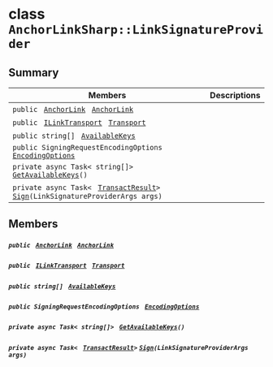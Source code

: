 # class `AnchorLinkSharp::LinkSignatureProvider` 

## Summary

 Members                                | Descriptions                                
----------------------------------------|---------------------------------------------
`public ` [`AnchorLink`](.github/workflows/documentation/md/AnchorLinkSharp--AnchorLink.md#class_anchor_link_sharp_1_1_anchor_link)` ` [`AnchorLink`](#class_anchor_link_sharp_1_1_link_signature_provider_1a3470fbb3306df426d3cd230f1d197e2a) | 
`public ` [`ILinkTransport`](.github/workflows/documentation/md/AnchorLinkSharp.md#interface_anchor_link_sharp_1_1_i_link_transport)` ` [`Transport`](#class_anchor_link_sharp_1_1_link_signature_provider_1a30991ccc65e19ed1c427e915b451637b) | 
`public string[] ` [`AvailableKeys`](#class_anchor_link_sharp_1_1_link_signature_provider_1adcc628e5817b61a5afe7ddc40e51f88a) | 
`public SigningRequestEncodingOptions ` [`EncodingOptions`](#class_anchor_link_sharp_1_1_link_signature_provider_1a8a0cb05d5c9969523edd33a21dc4842a) | 
`private async Task< string[]> ` [`GetAvailableKeys`](#class_anchor_link_sharp_1_1_link_signature_provider_1a97910ffbb52572fd1e842b76b6f8d7c3)`()` | 
`private async Task< ` [`TransactResult`](.github/workflows/documentation/md/AnchorLinkSharp--TransactResult.md#class_anchor_link_sharp_1_1_transact_result)` > ` [`Sign`](#class_anchor_link_sharp_1_1_link_signature_provider_1a30a774ea2e82a582fdda3833a5df82e0)`(LinkSignatureProviderArgs args)` | 

## Members

##### `public ` [`AnchorLink`](.github/workflows/documentation/md/AnchorLinkSharp--AnchorLink.md#class_anchor_link_sharp_1_1_anchor_link)` ` [`AnchorLink`](#class_anchor_link_sharp_1_1_link_signature_provider_1a3470fbb3306df426d3cd230f1d197e2a) 

##### `public ` [`ILinkTransport`](.github/workflows/documentation/md/AnchorLinkSharp.md#interface_anchor_link_sharp_1_1_i_link_transport)` ` [`Transport`](#class_anchor_link_sharp_1_1_link_signature_provider_1a30991ccc65e19ed1c427e915b451637b) 

##### `public string[] ` [`AvailableKeys`](#class_anchor_link_sharp_1_1_link_signature_provider_1adcc628e5817b61a5afe7ddc40e51f88a) 

##### `public SigningRequestEncodingOptions ` [`EncodingOptions`](#class_anchor_link_sharp_1_1_link_signature_provider_1a8a0cb05d5c9969523edd33a21dc4842a) 

##### `private async Task< string[]> ` [`GetAvailableKeys`](#class_anchor_link_sharp_1_1_link_signature_provider_1a97910ffbb52572fd1e842b76b6f8d7c3)`()` 

##### `private async Task< ` [`TransactResult`](.github/workflows/documentation/md/AnchorLinkSharp--TransactResult.md#class_anchor_link_sharp_1_1_transact_result)` > ` [`Sign`](#class_anchor_link_sharp_1_1_link_signature_provider_1a30a774ea2e82a582fdda3833a5df82e0)`(LinkSignatureProviderArgs args)` 

